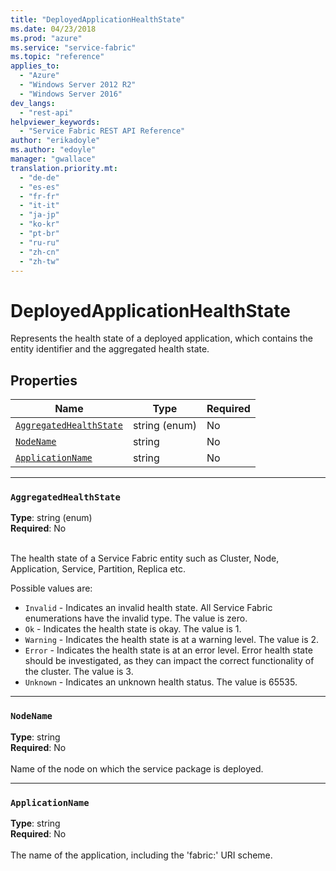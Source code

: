 ```yaml
---
title: "DeployedApplicationHealthState"
ms.date: 04/23/2018
ms.prod: "azure"
ms.service: "service-fabric"
ms.topic: "reference"
applies_to: 
  - "Azure"
  - "Windows Server 2012 R2"
  - "Windows Server 2016"
dev_langs: 
  - "rest-api"
helpviewer_keywords: 
  - "Service Fabric REST API Reference"
author: "erikadoyle"
ms.author: "edoyle"
manager: "gwallace"
translation.priority.mt: 
  - "de-de"
  - "es-es"
  - "fr-fr"
  - "it-it"
  - "ja-jp"
  - "ko-kr"
  - "pt-br"
  - "ru-ru"
  - "zh-cn"
  - "zh-tw"
---
```

# DeployedApplicationHealthState

Represents the health state of a deployed application, which contains the entity identifier and the aggregated health state.

## Properties
| Name | Type | Required |
| --- | --- | --- |
| [`AggregatedHealthState`](#aggregatedhealthstate) | string (enum) | No |
| [`NodeName`](#nodename) | string | No |
| [`ApplicationName`](#applicationname) | string | No |

____
### `AggregatedHealthState`
__Type__: string (enum) <br/>
__Required__: No<br/>
<br/>


The health state of a Service Fabric entity such as Cluster, Node, Application, Service, Partition, Replica etc.

Possible values are: 

  - `Invalid` - Indicates an invalid health state. All Service Fabric enumerations have the invalid type. The value is zero.
  - `Ok` - Indicates the health state is okay. The value is 1.
  - `Warning` - Indicates the health state is at a warning level. The value is 2.
  - `Error` - Indicates the health state is at an error level. Error health state should be investigated, as they can impact the correct functionality of the cluster. The value is 3.
  - `Unknown` - Indicates an unknown health status. The value is 65535.



____
### `NodeName`
__Type__: string <br/>
__Required__: No<br/>
<br/>
Name of the node on which the service package is deployed.

____
### `ApplicationName`
__Type__: string <br/>
__Required__: No<br/>
<br/>
The name of the application, including the 'fabric:' URI scheme.
